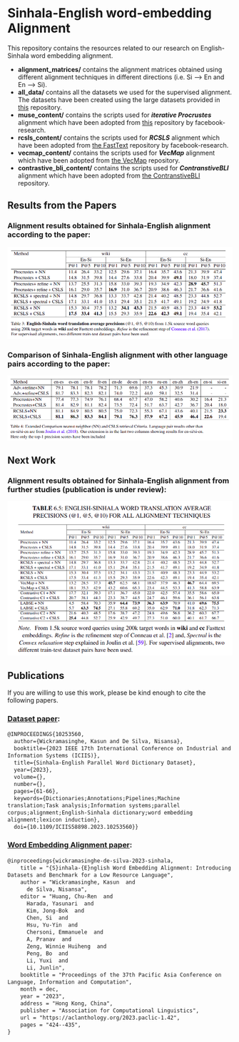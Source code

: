 # Sinhala-English word-embedding Alignment

This repository contains the resources related to our research on English-Sinhala word embedding alignment.

- **alignment_matrices/** contains the alignment matrices obtained using different alignment techniques in different directions (i.e. Si --> En and En --> Si).
- **all_data/** contains all the datasets we used for the supervised alignment. The datasets have been created using the large datasets provided in [this](https://github.com/kasunw22/sinhala-para-dict/tree/main) repository.
- **muse_content/** contains the scripts used for ***iterative Procrustes*** alignment which have been adopted from [this](https://github.com/facebookresearch/MUSE/tree/main) repository by facebook-research.
- **rcsls_content/** contains the scripts used for ***RCSLS*** alignment which have been adopted from [the FastText](https://github.com/facebookresearch/fastText/tree/main/alignment) repository by facebook-research.
- **vecmap_content/** contains the scripts used for ***VecMap*** alignment which have been adopted from [the VecMap](https://github.com/artetxem/vecmap/tree/master) repository.
- **contrastive_bli_content/** contains the scripts used for ***ContranstiveBLI*** alignment which have been adopted from [the ContranstiveBLI](https://github.com/cambridgeltl/ContrastiveBLI/tree/main) repository.

## Results from the Papers

### Alignment results obtained for Sinhala-English alignment according to the paper:
![Model](./en-si-alignment-results.png)

### Comparison of Sinhala-English alignment with other language pairs according to the paper:
![Model](./alignment-results-comparison.png)

## Next Work

### Alignment results obtained for Sinhala-English alignment from further studies (publication is under review):
![Model](./en-si-alignment-results-all.png)

## Publications
If you are willing to use this work, please be kind enough to cite the following papers.

### [Dataset paper](https://arxiv.org/abs/2308.02234):

```
@INPROCEEDINGS{10253560,
  author={Wickramasinghe, Kasun and De Silva, Nisansa},
  booktitle={2023 IEEE 17th International Conference on Industrial and Information Systems (ICIIS)}, 
  title={Sinhala-English Parallel Word Dictionary Dataset}, 
  year={2023},
  volume={},
  number={},
  pages={61-66},
  keywords={Dictionaries;Annotations;Pipelines;Machine translation;Task analysis;Information systems;parallel corpus;alignment;English-Sinhala dictionary;word embedding alignment;lexicon induction},
  doi={10.1109/ICIIS58898.2023.10253560}}
```

### [Word Embedding Alignment paper](https://aclanthology.org/2023.paclic-1.42/): 
```
@inproceedings{wickramasinghe-de-silva-2023-sinhala,
    title = "{S}inhala-{E}nglish Word Embedding Alignment: Introducing Datasets and Benchmark for a Low Resource Language",
    author = "Wickramasinghe, Kasun  and
      de Silva, Nisansa",
    editor = "Huang, Chu-Ren  and
      Harada, Yasunari  and
      Kim, Jong-Bok  and
      Chen, Si  and
      Hsu, Yu-Yin  and
      Chersoni, Emmanuele  and
      A, Pranav  and
      Zeng, Winnie Huiheng  and
      Peng, Bo  and
      Li, Yuxi  and
      Li, Junlin",
    booktitle = "Proceedings of the 37th Pacific Asia Conference on Language, Information and Computation",
    month = dec,
    year = "2023",
    address = "Hong Kong, China",
    publisher = "Association for Computational Linguistics",
    url = "https://aclanthology.org/2023.paclic-1.42",
    pages = "424--435",
}
```
